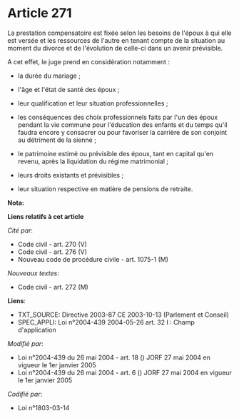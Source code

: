 # Article 271

La prestation compensatoire est fixée selon les besoins de l'époux à qui elle est versée et les ressources de l'autre en
tenant compte de la situation au moment du divorce et de l'évolution de celle-ci dans un avenir prévisible.

A cet effet, le juge prend en considération notamment :

- la durée du mariage ;

- l'âge et l'état de santé des époux ;

- leur qualification et leur situation professionnelles ;

- les conséquences des choix professionnels faits par l'un des époux pendant la vie commune pour l'éducation des enfants et
du temps qu'il faudra encore y consacrer ou pour favoriser la carrière de son conjoint au détriment de la sienne ;

- le patrimoine estimé ou prévisible des époux, tant en capital qu'en revenu, après la liquidation du régime matrimonial ;

- leurs droits existants et prévisibles ;

- leur situation respective en matière de pensions de retraite.

**Nota:**



**Liens relatifs à cet article**

_Cité par_:

  - Code civil - art. 270 (V)
  - Code civil - art. 276 (V)
  - Nouveau code de procédure civile - art. 1075-1 (M)

_Nouveaux textes_:

  - Code civil - art. 272 (M)

**Liens**:

  - TXT_SOURCE: Directive 2003-87 CE 2003-10-13 (Parlement et Conseil)
  - SPEC_APPLI: Loi n°2004-439 2004-05-26 art. 32 I : Champ d'application

_Modifié par_:

  - Loi n°2004-439 du 26 mai 2004 - art. 18 () JORF 27 mai 2004 en vigueur le 1er janvier 2005
  - Loi n°2004-439 du 26 mai 2004 - art. 6 () JORF 27 mai 2004 en vigueur le 1er janvier 2005

_Codifié par_:

  - Loi n°1803-03-14
